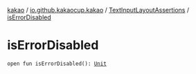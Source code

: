 [kakao](../../index.md) / [io.github.kakaocup.kakao](../index.md) / [TextInputLayoutAssertions](index.md) / [isErrorDisabled](./is-error-disabled.md)

# isErrorDisabled

`open fun isErrorDisabled(): `[`Unit`](https://kotlinlang.org/api/latest/jvm/stdlib/kotlin/-unit/index.html)